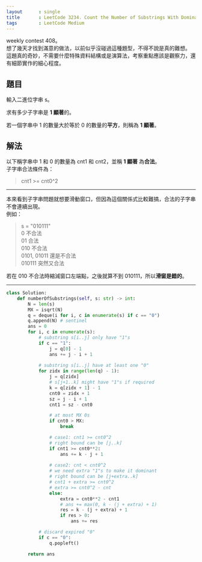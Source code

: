 ```yaml
---
layout      : single
title       : LeetCode 3234. Count the Number of Substrings With Dominant Ones
tags        : LeetCode Medium
---
```

weekly contest 408。  
想了幾天才找到滿意的做法，以前似乎沒碰過這種題型，不得不說是真的難想。  
這題真的奇妙，不需要什麼特殊資料結構或是演算法，考察重點應該是觀察力，還有細節實作的細心程度。  

## 題目

輸入二進位字串 s。  

求有多少子字串是 **1 顯著**的。  

若一個字串中 1 的數量大於等於 0 的數量的**平方**，則稱為 **1 顯著**。  

## 解法

以下稱字串中 1 和 0 的數量為 cnt1 和 cnt2，並稱 **1 顯著** 為**合法**。  
子字串合法條件為：  
> cnt1 >= cnt0^2  

---

本來看到子字串問題就想要滑動窗口，但因為這個關係式比較難搞，合法的子字串不會連續出現。  
例如：  
> s = "010111"  
> 0 不合法  
> 01 合法  
> 010 不合法  
> 0101, 01011 還是不合法  
> 010111 突然又合法  

若在 010 不合法時縮減窗口左端點，之後就算不到 010111，所以**滑窗是錯的**。  

---

```python
class Solution:
    def numberOfSubstrings(self, s: str) -> int:
        N = len(s)
        MX = isqrt(N)
        q = deque(i for i, c in enumerate(s) if c == "0")
        q.append(N) # sentinel
        ans = 0
        for i, c in enumerate(s):
            # substring s[i..j] only have "1"s
            if c == "1": 
                j = q[0] - 1
                ans += j - i + 1
            
            # substring s[i..j] have at least one "0"
            for zidx in range(len(q) - 1):
                j = q[zidx]
                # s[j+1..k] might have "1"s if required
                k = q[zidx + 1] - 1
                cnt0 = zidx + 1
                sz = j - i + 1
                cnt1 = sz - cnt0

                # at most MX 0s
                if cnt0 > MX:
                    break

                # case1: cnt1 >= cnt0^2
                # right bound can be [j..k]
                if cnt1 >= cnt0**2:
                    ans += k - j + 1
                
                # case2: cnt < cnt0^2
                # we need extra "1"s to make it dominant
                # right bound can be [j+extra..k]
                # cnt1 + extra >= cnt0^2
                # extra >= cnt0^2 - cnt
                else:
                    extra = cnt0**2 - cnt1
                    # ans += max(0, k - (j + extra) + 1)
                    res = k - (j + extra) + 1
                    if res > 0:
                        ans += res

            # discard expired "0"
            if c == "0":
                q.popleft()

        return ans
```
